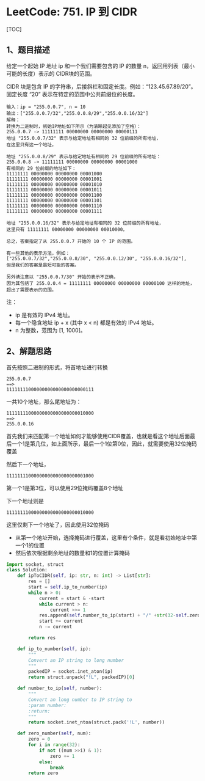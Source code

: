 # LeetCode: 751. IP 到 CIDR

[TOC]

## 1、题目描述



给定一个起始 IP 地址 ip 和一个我们需要包含的 IP 的数量 n，返回用列表（最小可能的长度）表示的 CIDR块的范围。 

CIDR 块是包含 IP 的字符串，后接斜杠和固定长度。例如：“123.45.67.89/20”。固定长度 “20” 表示在特定的范围中公共前缀位的长度。

```
输入：ip = "255.0.0.7", n = 10
输出：["255.0.0.7/32","255.0.0.8/29","255.0.0.16/32"]
解释：
转换为二进制时，初始IP地址如下所示（为清晰起见添加了空格）：
255.0.0.7 -> 11111111 00000000 00000000 00000111
地址 "255.0.0.7/32" 表示与给定地址有相同的 32 位前缀的所有地址，
在这里只有这一个地址。

地址 "255.0.0.8/29" 表示与给定地址有相同的 29 位前缀的所有地址：
255.0.0.8 -> 11111111 00000000 00000000 00001000
有相同的 29 位前缀的地址如下：
11111111 00000000 00000000 00001000
11111111 00000000 00000000 00001001
11111111 00000000 00000000 00001010
11111111 00000000 00000000 00001011
11111111 00000000 00000000 00001100
11111111 00000000 00000000 00001101
11111111 00000000 00000000 00001110
11111111 00000000 00000000 00001111

地址 "255.0.0.16/32" 表示与给定地址有相同的 32 位前缀的所有地址，
这里只有 11111111 00000000 00000000 00010000。

总之，答案指定了从 255.0.0.7 开始的 10 个 IP 的范围。

有一些其他的表示方法，例如：
["255.0.0.7/32","255.0.0.8/30", "255.0.0.12/30", "255.0.0.16/32"],
但是我们的答案是最短可能的答案。

另外请注意以 "255.0.0.7/30" 开始的表示不正确，
因为其包括了 255.0.0.4 = 11111111 00000000 00000000 00000100 这样的地址，
超出了需要表示的范围。
```

注：

- ip 是有效的 IPv4 地址。
- 每一个隐含地址 ip + x (其中 x < n) 都是有效的 IPv4 地址。
- n 为整数，范围为 [1, 1000]。



## 2、解题思路

首先按照二进制的形式，将首地址进行转换

```
255.0.0.7
==> 
11111111000000000000000000000111
```

一共10个地址，那么尾地址为：

```
11111111000000000000000000010000
==>
255.0.0.16
```



首先我们来匹配第一个地址如何才能够使用CIDR覆盖，也就是看这个地址后面最后一个1是第几位，如上面所示，最后一个1位第0位，因此，就需要使用32位掩码覆盖

然后下一个地址，

```
11111111000000000000000000001000
```

第一个1是第3位，可以使用29位掩码覆盖8个地址

下一个地址则是

```
11111111000000000000000000010000
```

这里仅剩下一个地址了，因此使用32位掩码



- 从第一个地址开始，选择掩码进行覆盖，这里有个条件，就是看初始地址中第一个1的位置
- 然后依次根据剩余地址的数量和1的位置计算掩码



```python
import socket, struct
class Solution:
    def ipToCIDR(self, ip: str, n: int) -> List[str]:
        res = []
        start = self.ip_to_number(ip)
        while n > 0:
            current = start & -start
            while current > n:
                current >>= 1
            res.append(self.number_to_ip(start) + "/" +str(32-self.zero_number(current)))
            start += current
            n -= current

        return res

    def ip_to_number(self, ip):
        """
        Convert an IP string to long number
        """
        packedIP = socket.inet_aton(ip)
        return struct.unpack("!L", packedIP)[0]

    def number_to_ip(self, number):
        """
        Convert an long number to IP string to
        :param number:
        :return:
        """
        return socket.inet_ntoa(struct.pack('!L', number))

    def zero_number(self, num):
        zero = 0
        for i in range(32):
            if not ((num >>i) & 1):
                zero += 1
            else:
                break
        return zero
```


